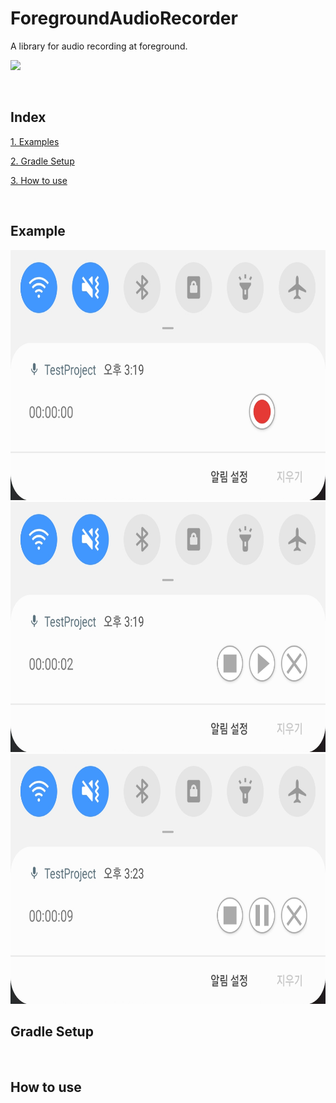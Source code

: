 # ForegroundAudioRecorder
A library for audio recording at foreground.

[![](https://jitpack.io/v/HyunJinNo/ForegroundAudioRecorder.svg)](https://jitpack.io/#HyunJinNo/ForegroundAudioRecorder)

<br/>

## Index

[1. Examples](#example)

[2. Gradle Setup](#gradle-setup)

[3. How to use](#how-to-use)

<br/>

## Example

<img src="screenshots/Screenshot1.png" height="400"/>

<img src="screenshots/Screenshot3.png" height="400"/>

<img src="screenshots/Screenshot2.png" height="400"/>

<br/>

## Gradle Setup

<br/>

## How to use

<br/>
